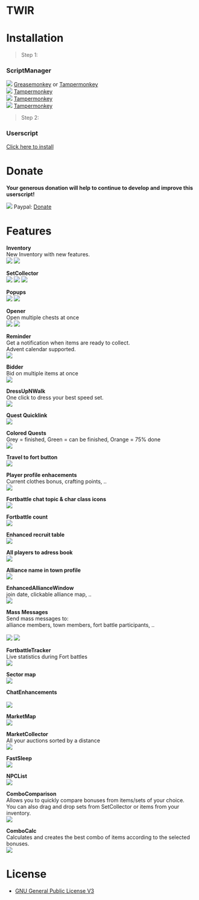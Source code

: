 # TWIR
# Installation

> Step 1:
### ScriptManager

<img src="https://auto66.github.io/TWIR/docs/icons/firefox.png"> [Greasemonkey](https://addons.mozilla.org/firefox/addon/greasemonkey/") or [Tampermonkey](https://addons.mozilla.org/firefox/addon/tampermonkey/) <br />
<img src="https://auto66.github.io/TWIR/docs/icons/chrome.png"> [Tampermonkey](https://chrome.google.com/webstore/detail/tampermonkey/dhdgffkkebhmkfjojejmpbldmpobfkfo) <br />
<img src="https://auto66.github.io/TWIR/docs/icons/opera.png"> [Tampermonkey](https://addons.opera.com/extensions/details/tampermonkey-beta/) <br />
<img src="https://auto66.github.io/TWIR/docs/icons/msedge.png"> [Tampermonkey](https://www.tampermonkey.net/?ext=dhdg&browser=edge) <br />

> Step 2:
### Userscript

[Click here to install](https://auto66.github.io/TWIR/code.user.js) 

# Donate

**Your generous donation will help to continue to develop and improve this userscript!**

<img src="https://auto66.github.io/TWIR/docs/icons/paypal.png"> Paypal: [Donate](https://www.paypal.com/cgi-bin/webscr?cmd=_donations&business=taurascript_public%40protonmail.com&item_name=TW+script&currency_code=EUR&source=url)


# Features

**Inventory**  <br />
New Inventory with new features.  <br />
<img src="https://auto66.github.io/TWIR/docs/screenshots/Screenshot_1.png" style="max-width: 600px;">
<img src="https://auto66.github.io/TWIR/docs/screenshots/Screenshot_2.png" style="max-width: 600px;">

**SetCollector** <br />
<img src="https://auto66.github.io/TWIR/docs/screenshots/Screenshot_29.png" style="max-width: 600px;">
<img src="https://auto66.github.io/TWIR/docs/screenshots/Screenshot_30.png" style="max-width: 600px;">
<img src="https://auto66.github.io/TWIR/docs/screenshots/Screenshot_31.png" style="max-width: 600px;">

**Popups**  <br />
<img src="https://auto66.github.io/TWIR/docs/screenshots/Screenshot_20.png" style="max-width: 600px;">
<img src="https://auto66.github.io/TWIR/docs/screenshots/Screenshot_22.png" style="max-width: 600px;">

**Opener**  <br />
Open multiple chests at once <br />
<img src="https://auto66.github.io/TWIR/docs/screenshots/Screenshot_3.png" style="max-width: 600px;">
<img src="https://auto66.github.io/TWIR/docs/screenshots/Screenshot_4.png" style="max-width: 600px;">

**Reminder**  <br />
Get a notification when items are ready to collect. <br />
Advent calendar supported. <br />
<img src="https://auto66.github.io/TWIR/docs/screenshots/Screenshot_34.png" style="max-width: 600px;">

**Bidder**  <br />
Bid on multiple items at once <br />
<img src="https://auto66.github.io/TWIR/docs/screenshots/Screenshot_5.png" style="max-width: 600px;">

**DressUpNWalk**  <br />
One click to dress your best speed set.  <br />
<img src="https://auto66.github.io/TWIR/docs/screenshots/Screenshot_6.png" style="max-width: 600px;">

**Quest Quicklink**  <br />
<img src="https://auto66.github.io/TWIR/docs/screenshots/Screenshot_7.png" style="max-width: 600px;">

**Colored Quests**  <br />
Grey = finished, Green = can be finished, Orange = 75% done  <br />
<img src="https://auto66.github.io/TWIR/docs/screenshots/Screenshot_8.png" style="max-width: 600px;">

**Travel to fort button**  <br />
<img src="https://auto66.github.io/TWIR/docs/screenshots/Screenshot_9.png" style="max-width: 600px;">

**Player profile enhacements** <br />
Current clothes bonus, crafting points, ..  <br />
<img src="https://auto66.github.io/TWIR/docs/screenshots/Screenshot_11.png" style="max-width: 600px;">

**Fortbattle chat topic & char class icons**  <br />
<img src="https://auto66.github.io/TWIR/docs/screenshots/Screenshot_10.png" style="max-width: 600px;">

**Fortbattle count**  <br />
<img src="https://auto66.github.io/TWIR/docs/screenshots/Screenshot_12.png" style="max-width: 600px;">

**Enhanced recruit table**  <br />
<img src="https://auto66.github.io/TWIR/docs/screenshots/Screenshot_13.png" style="max-width: 600px;">

**All players to adress book** <br />
<img src="https://auto66.github.io/TWIR/docs/screenshots/Screenshot_15.png" style="max-width: 600px;">

**Alliance name in town profile**  <br />
<img src="https://auto66.github.io/TWIR/docs/screenshots/Screenshot_14.png" style="max-width: 600px;">

**EnhancedAllianceWindow** <br />
 join date, clickable alliance map, .. <br />
<img src="https://auto66.github.io/TWIR/docs/screenshots/Screenshot_16.png" style="max-width: 600px;">

**Mass Messages** <br />
Send mass messages to: <br />
alliance members, town members, fort battle participants, .. <br />  
<img src="https://auto66.github.io/TWIR/docs/screenshots/Screenshot_17.png" style="max-width: 600px;">
<img src="https://auto66.github.io/TWIR/docs/screenshots/Screenshot_18.png" style="max-width: 600px;">

**FortbattleTracker**  <br />
Live statistics during Fort battles <br />
<img src="https://auto66.github.io/TWIR/docs/screenshots/Screenshot_37.png" style="max-width: 600px;">

**Sector map** <br />
<img src="https://auto66.github.io/TWIR/docs/screenshots/Screenshot_36.png" style="max-width: 600px;">

**ChatEnhancements**  <br />  
<img src="https://auto66.github.io/TWIR/docs/screenshots/Screenshot_19.png" style="max-width: 600px;">

**MarketMap**  <br />
<img src="https://auto66.github.io/TWIR/docs/screenshots/Screenshot_25.png" style="max-width: 600px;">

**MarketCollector** <br />
All your auctions sorted by a distance  <br />
<img src="https://auto66.github.io/TWIR/docs/screenshots/Screenshot_26.png" style="max-width: 600px;">

**FastSleep**  <br />
<img src="https://auto66.github.io/TWIR/docs/screenshots/Screenshot_27.png" style="max-width: 600px;">

**NPCList**  <br />
<img src="https://auto66.github.io/TWIR/docs/screenshots/Screenshot_28.png" style="max-width: 600px;">

**ComboComparison**  <br />
Allows you to quickly compare bonuses from items/sets of your choice. <br />
You can also drag and drop sets from SetCollector or items from your inventory. <br />
<img src="https://auto66.github.io/TWIR/docs/screenshots/Screenshot_32.png" style="max-width: 600px;">

**ComboCalc** <br />
Calculates and creates the best combo of items according to the selected bonuses.  <br />
<img src="https://auto66.github.io/TWIR/docs/screenshots/Screenshot_33.png" style="max-width: 600px;">



# License
* [GNU General Public License V3](http://www.gnu.org/licenses/gpl-3.0.txt)

